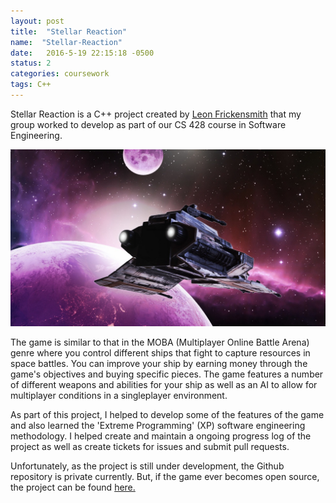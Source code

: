 ```yaml
---
layout: post
title:  "Stellar Reaction"
name:  "Stellar-Reaction"
date:   2016-5-19 22:15:18 -0500
status: 2
categories: coursework
tags: C++
---
```


Stellar Reaction is a C++ project created by [Leon Frickensmith](https://github.com/Strikerklm96) that my group worked to develop as part of our CS 428 course in Software Engineering.

![Stellar Reaction Spaceship](/images/stellar-reaction.jpg)

The game is similar to that in the MOBA (Multiplayer Online Battle Arena) genre where you control different ships that fight to capture resources in space battles. You can improve your ship by earning money through the game's objectives and buying specific pieces. The game features a number of different weapons and abilities for your ship as well as an AI to allow for multiplayer conditions in a singleplayer environment.

As part of this project, I helped to develop some of the features of the game and also learned the 'Extreme Programming' (XP) software engineering methodology. I helped create and maintain a ongoing progress log of the project as well as create tickets for issues and submit pull requests. 

Unfortunately, as the project is still under development, the Github repository is private currently. But, if the game ever becomes open source, the project can be found [here.](https://github.com/Strikerklm96/StellarReaction)
